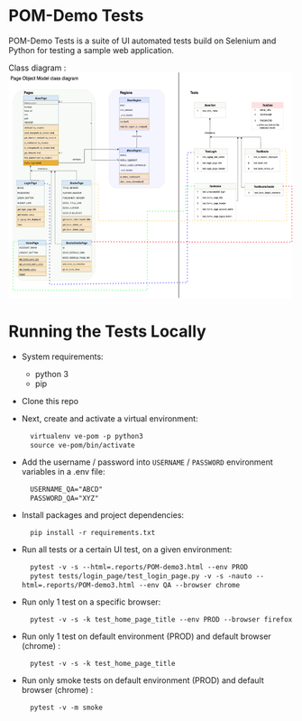 POM-Demo Tests
===============================

POM-Demo Tests is a suite of UI automated tests build on Selenium and Python for testing a sample web application.

Class diagram :
<img height="400" src="./resources/class_diagram/POM-demo-class-diagram.drawio.png" width="800"/>

Running the Tests Locally
=========================

* System requirements:
  * python 3
  * pip

* Clone this repo

* Next, create and activate a virtual environment:

        virtualenv ve-pom -p python3
        source ve-pom/bin/activate

* Add the username / password into `USERNAME` / `PASSWORD` environment variables in a .env file:

        USERNAME_QA="ABCD"
        PASSWORD_QA="XYZ"

* Install packages and project dependencies:

        pip install -r requirements.txt

* Run all tests or a certain UI test, on a given environment:

        pytest -v -s --html=.reports/POM-demo3.html --env PROD
        pytest tests/login_page/test_login_page.py -v -s -nauto --html=.reports/POM-demo3.html --env QA --browser chrome

* Run only 1 test on a specific browser: 
        
        pytest -v -s -k test_home_page_title --env PROD --browser firefox

* Run only 1 test on default environment (PROD) and default browser (chrome) : 
        
        pytest -v -s -k test_home_page_title

* Run only smoke tests on default environment (PROD) and default browser (chrome) : 
        
        pytest -v -m smoke

